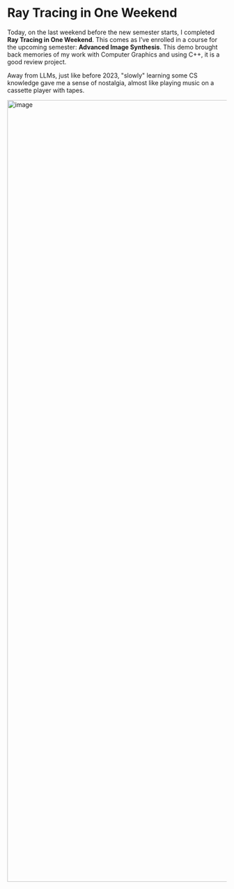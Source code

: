 # Ray Tracing in One Weekend

Today, on the last weekend before the new semester starts, I completed **Ray Tracing in One Weekend**. This comes as I’ve enrolled in a course for the upcoming semester: **Advanced Image Synthesis**. This demo brought back memories of my work with Computer Graphics and using C++, it is a good review project.

Away from LLMs, just like before 2023, "slowly" learning some CS knowledge gave me a sense of nostalgia, almost like playing music on a cassette player with tapes.

<img width="1791" alt="image" src="https://github.com/user-attachments/assets/d8a928e0-d6be-4992-93f1-b4dcd268c073" />
